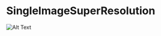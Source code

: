 # SingleImageSuperResolution

![Alt Text]([https://media.giphy.com/media/vFKqnCdLPNOKc/giphy.gif](https://github.com/tilllit/SingleImageSuperResolution/blob/main/GAN_div2k.gif))

